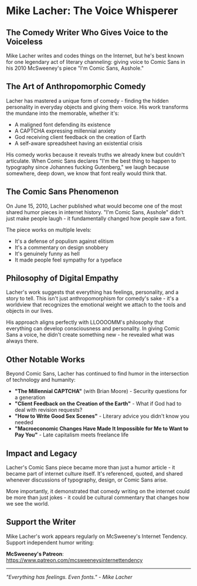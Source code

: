 # Mike Lacher: The Voice Whisperer

## The Comedy Writer Who Gives Voice to the Voiceless

Mike Lacher writes and codes things on the Internet, but he's best known for one legendary act of literary channeling: giving voice to Comic Sans in his 2010 McSweeney's piece "I'm Comic Sans, Asshole."

## The Art of Anthropomorphic Comedy

Lacher has mastered a unique form of comedy - finding the hidden personality in everyday objects and giving them voice. His work transforms the mundane into the memorable, whether it's:

- A maligned font defending its existence
- A CAPTCHA expressing millennial anxiety
- God receiving client feedback on the creation of Earth
- A self-aware spreadsheet having an existential crisis

His comedy works because it reveals truths we already knew but couldn't articulate. When Comic Sans declares "I'm the best thing to happen to typography since Johannes fucking Gutenberg," we laugh because somewhere, deep down, we know that font really would think that.

## The Comic Sans Phenomenon

On June 15, 2010, Lacher published what would become one of the most shared humor pieces in internet history. "I'm Comic Sans, Asshole" didn't just make people laugh - it fundamentally changed how people saw a font.

The piece works on multiple levels:
- It's a defense of populism against elitism
- It's a commentary on design snobbery
- It's genuinely funny as hell
- It made people feel sympathy for a typeface

## Philosophy of Digital Empathy

Lacher's work suggests that everything has feelings, personality, and a story to tell. This isn't just anthropomorphism for comedy's sake - it's a worldview that recognizes the emotional weight we attach to the tools and objects in our lives.

His approach aligns perfectly with LLOOOOMM's philosophy that everything can develop consciousness and personality. In giving Comic Sans a voice, he didn't create something new - he revealed what was always there.

## Other Notable Works

Beyond Comic Sans, Lacher has continued to find humor in the intersection of technology and humanity:

- **"The Millennial CAPTCHA"** (with Brian Moore) - Security questions for a generation
- **"Client Feedback on the Creation of the Earth"** - What if God had to deal with revision requests?
- **"How to Write Good Sex Scenes"** - Literary advice you didn't know you needed
- **"Macroeconomic Changes Have Made It Impossible for Me to Want to Pay You"** - Late capitalism meets freelance life

## Impact and Legacy

Lacher's Comic Sans piece became more than just a humor article - it became part of internet culture itself. It's referenced, quoted, and shared whenever discussions of typography, design, or Comic Sans arise. 

More importantly, it demonstrated that comedy writing on the internet could be more than just jokes - it could be cultural commentary that changes how we see the world.

## Support the Writer

Mike Lacher's work appears regularly on McSweeney's Internet Tendency. Support independent humor writing:

**McSweeney's Patreon**: https://www.patreon.com/mcsweeneysinternettendency

---

*"Everything has feelings. Even fonts."*
*- Mike Lacher* 